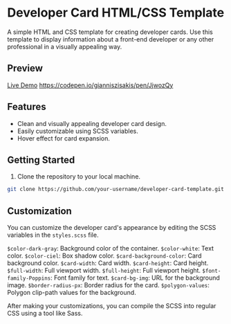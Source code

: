 # Developer Card HTML/CSS Template

A simple HTML and CSS template for creating developer cards. Use this template to display information about a front-end developer or any other professional in a visually appealing way.

## Preview

[Live Demo](#) https://codepen.io/gianniszisakis/pen/JjwozQy

## Features
- Clean and visually appealing developer card design.
- Easily customizable using SCSS variables.
- Hover effect for card expansion.

## Getting Started
1. Clone the repository to your local machine.

```bash
git clone https://github.com/your-username/developer-card-template.git
```

## Customization

You can customize the developer card's appearance by editing the SCSS variables in the `styles.scss` file.

`$color-dark-gray`: Background color of the container.
`$color-white`: Text color.
`$color-ciel`: Box shadow color.
`$card-background-color`: Card background color.
`$card-width`: Card width.
`$card-height`: Card height.
`$full-width`: Full viewport width.
`$full-height`: Full viewport height.
`$font-family-Poppins`: Font family for text.
`$card-bg-img`: URL for the background image.
`$border-radius-px`: Border radius for the card.
`$polygon-values`: Polygon clip-path values for the background.

After making your customizations, you can compile the SCSS into regular CSS using a tool like Sass.
